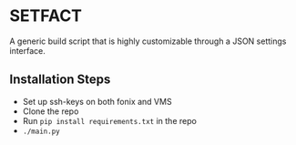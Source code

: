# SETFACT
A generic build script that is highly customizable through a JSON settings interface.

## Installation Steps
* Set up ssh-keys on both fonix and VMS
* Clone the repo
* Run `pip install requirements.txt` in the repo
* `./main.py`
